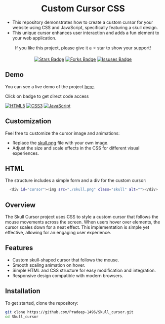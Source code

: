 <h1 align="center">Custom Cursor CSS </h1>
<ul align="left">
  <li>This repository demonstrates how to create a custom cursor for your website using CSS and JavaScript, specifically featuring a skull design.</li>
  <li>This unique cursor enhances user interaction and adds a fun element to your web application.</li>
</ul>
<p align="center">If you like this project, please give it a ⭐ star to show your support!</p>

<div align="center">
  <a href="https://github.com/Pradeep-1496/Skull_cursor/stargazers"><img src="https://img.shields.io/github/stars/Pradeep-1496/Skull_cursor" alt="Stars Badge"/></a>
  <a href="https://github.com/Pradeep-1496/Skull_cursor/fork"><img src="https://img.shields.io/github/issues/Pradeep-1496/Skull_cursor" alt="Forks Badge"/></a>
  <a href="https://github.com/Pradeep-1496/Skull_cursor/issues"><img src="https://img.shields.io/github/issues/Pradeep-1496/Skull_cursor" alt="Issuses Badge"/></a>

</div>



## Demo

You can see a live demo of the project [here](https://pradeep-1496.github.io/Skull_cursor/).

Click on badge to get direct code access

[![HTML5](https://img.shields.io/badge/html5-%23E34F26.svg?style=for-the-badge&logo=html5&logoColor=white)](https://github.com/Pradeep-1496/Skull_cursor/blob/main/index.html)
[![CSS3](https://img.shields.io/badge/css3-%231572B6.svg?style=for-the-badge&logo=css3&logoColor=white)](https://github.com/Pradeep-1496/Skull_cursor/blob/main/style.css) 
[![JavaScript](https://img.shields.io/badge/javascript-%23323330.svg?style=for-the-badge&logo=javascript&logoColor=%23F7DF1E)](https://github.com/Pradeep-1496/Skull_cursor/blob/main/myscripts.js)


## Customization
Feel free to customize the cursor image and animations:
- Replace the [skull.png](https://github.com/Pradeep-1496/Skull_cursor/blob/main/skull.png) file with your own image.
- Adjust the size and scale effects in the CSS for different visual experiences.


## HTML

The structure includes a simple form and a div for the custom cursor:
```bash
  <div id="cursor"><img src="./skull.png" class="skull" alt=""></div>
 ```


## Overview

The Skull Cursor project uses CSS to style a custom cursor that follows the mouse movements across the screen. When users hover over elements, the cursor scales down for a neat effect. This implementation is simple yet effective, allowing for an engaging user experience.

## Features

- Custom skull-shaped cursor that follows the mouse.
- Smooth scaling animation on hover.
- Simple HTML and CSS structure for easy modification and integration.
- Responsive design compatible with modern browsers.

## Installation

To get started, clone the repository:

```bash
git clone https://github.com/Pradeep-1496/Skull_cursor.git
cd Skull_cursor
